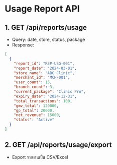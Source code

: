 # Usage Report API

## 1. GET /api/reports/usage
- Query: date, store, status, package
- Response:
```json
[
  {
    "report_id": "REP-USG-001",
    "report_date": "2024-03-01",
    "store_name": "ABC Clinic",
    "merchant_id": "MCH-001",
    "user_count": 15,
    "branch_count": 3,
    "current_package": "Clinic Pro",
    "expiry_date": "2024-12-31",
    "total_transactions": 100,
    "gmv_total": 120000,
    "gp_total": 20000,
    "net_revenue": 15000,
    "status": "Active"
  }
]
```

## 2. GET /api/reports/usage/export
- Export รายงานเป็น CSV/Excel
